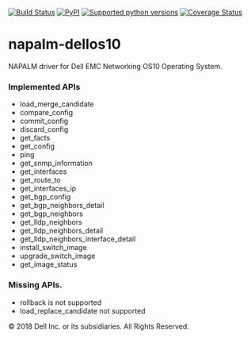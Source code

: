 [![Build Status](https://travis-ci.org/napalm-automation-community/napalm-dellos10.svg?branch=master)](https://travis-ci.org/napalm-automation-community/napalm-dellos10)
[![PyPI](https://img.shields.io/pypi/v/napalm-dellos10.svg)](https://pypi.python.org/pypi/napalm-dellos10)
[![Supported python versions](https://img.shields.io/pypi/pyversions/napalm-dellos10.svg)](https://pypi.python.org/pypi/napalm-dellos10/)
[![Coverage Status](https://coveralls.io/repos/github/napalm-automation-community/napalm-dellos10/badge.svg?branch=master)](https://coveralls.io/github/napalm-automation-community/napalm-dellos10)
# napalm-dellos10

NAPALM driver for Dell EMC Networking OS10 Operating System.

### Implemented APIs

* load_merge_candidate
* compare_config
* commit_config
* discard_config
* get_facts
* get_config
* ping
* get_snmp_information
* get_interfaces
* get_route_to
* get_interfaces_ip
* get_bgp_config
* get_bgp_neighbors_detail
* get_bgp_neighbors
* get_lldp_neighbors
* get_lldp_neighbors_detail
* get_lldp_neighbors_interface_detail
* install_switch_image
* upgrade_switch_image
* get_image_status

### Missing APIs.

* rollback is not supported
* load_replace_candidate not supported

© 2018 Dell Inc. or its subsidiaries. All Rights Reserved.

